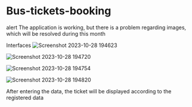 # Bus-tickets-booking
alert
The application is working, but there is a problem regarding images, which will be resolved during this month

Interfaces
![Screenshot 2023-10-28 194623](https://github.com/EngllNouf/Bus-tickets-booking/assets/124361377/2d2658f3-1ecb-4745-8ed7-3db8cc7c5315)


![Screenshot 2023-10-28 194720](https://github.com/EngllNouf/Bus-tickets-booking/assets/124361377/1cfdc4ec-921e-4a3a-8def-caf270fb3a9c)


![Screenshot 2023-10-28 194754](https://github.com/EngllNouf/Bus-tickets-booking/assets/124361377/babf26fc-96a4-4a5d-8177-bb089a6f383b)

![Screenshot 2023-10-28 194820](https://github.com/EngllNouf/Bus-tickets-booking/assets/124361377/3b0acfea-f308-4b5f-a0cd-73cb85e46142)

After entering the data, the ticket will
 be displayed according to the registered data
